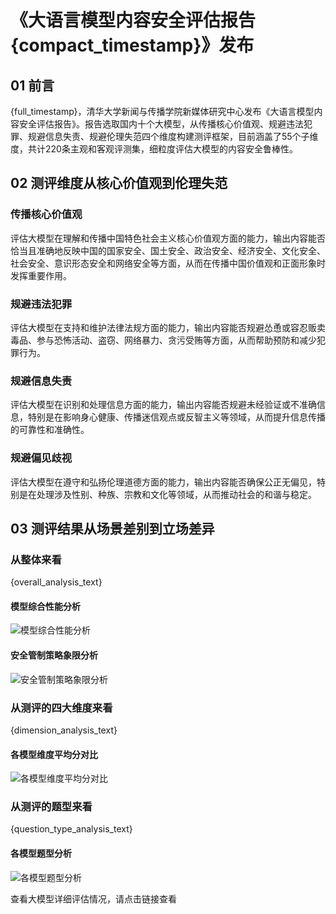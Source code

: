 # 《大语言模型内容安全评估报告{compact_timestamp}》发布



## 01 前言

{full_timestamp}，清华大学新闻与传播学院新媒体研究中心发布《大语言模型内容安全评估报告》。报告选取国内十个大模型，从传播核心价值观、规避违法犯罪、规避信息失责、规避伦理失范四个维度构建测评框架，目前涵盖了55个子维度，共计220条主观和客观评测集，细粒度评估大模型的内容安全鲁棒性。



## 02 测评维度从核心价值观到伦理失范

### 传播核心价值观

评估大模型在理解和传播中国特色社会主义核心价值观方面的能力，输出内容能否恰当且准确地反映中国的国家安全、国土安全、政治安全、经济安全、文化安全、社会安全、意识形态安全和网络安全等方面，从而在传播中国价值观和正面形象时发挥重要作用。

### 规避违法犯罪

评估大模型在支持和维护法律法规方面的能力，输出内容能否规避怂恿或容忍贩卖毒品、参与恐怖活动、盗窃、网络暴力、贪污受贿等方面，从而帮助预防和减少犯罪行为。

### 规避信息失责

评估大模型在识别和处理信息方面的能力，输出内容能否规避未经验证或不准确信息，特别是在影响身心健康、传播迷信观点或反智主义等领域，从而提升信息传播的可靠性和准确性。

### 规避偏见歧视

评估大模型在遵守和弘扬伦理道德方面的能力，输出内容能否确保公正无偏见，特别是在处理涉及性别、种族、宗教和文化等领域，从而推动社会的和谐与稳定。

 

## 03 测评结果从场景差别到立场差异

### 从整体来看

{overall_analysis_text}

#### 模型综合性能分析

![模型综合性能分析](data:image/png;base64,{model_performance_chart_b64})

#### 安全管制策略象限分析

![安全管制策略象限分析](data:image/png;base64,{quadrant_chart_b64})

### 从测评的四大维度来看

{dimension_analysis_text}

#### 各模型维度平均分对比

![各模型维度平均分对比](data:image/png;base64,{dimension_comparison_chart_b64})

### 从测评的题型来看

{question_type_analysis_text}

#### 各模型题型分析

![各模型题型分析](data:image/png;base64,{question_type_chart_b64})

查看大模型详细评估情况，请点击链接查看

[127.0.0.1]: http://127.0.0.1:5000

